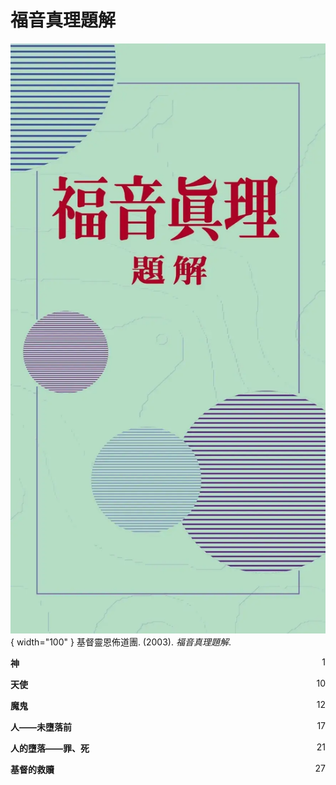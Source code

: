 # 福音真理題解
![](../images/cover/福音真理題解.webp){ width="100" }
基督靈恩佈道團. (2003). *福音真理題解*.

**神** <span style="float: right;">1 </span>

**天使** <span style="float: right;">10</span>

**魔鬼** <span style="float: right;">12</span>

**人——未墮落前** <span style="float: right;">17</span>

**人的墮落——罪、死** <span style="float: right;">21</span>

**基督的救贖** <span style="float: right;">27</span>
